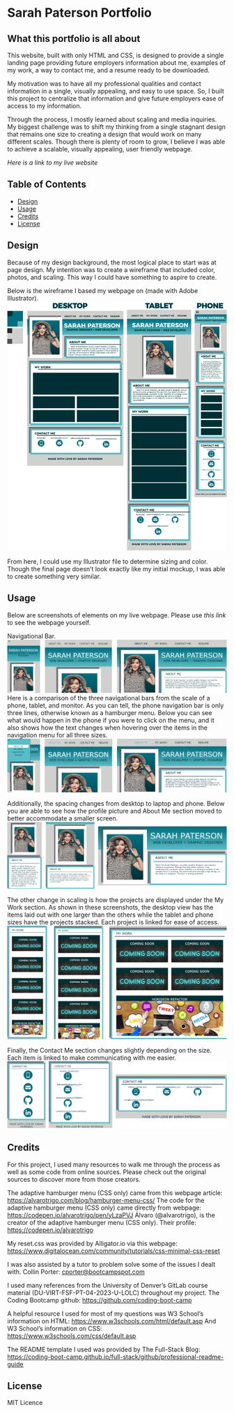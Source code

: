 # Sarah Paterson Portfolio

## What this portfolio is all about

This website, built with only HTML and CSS, is designed to provide a single landing page providing future employers information about me, examples of my work, a way to contact me, and a resume ready to be downloaded.

My motivation was to have all my professional qualities and contact information in a single, visually appealing, and easy to use space. So, I built this project to centralize that information and give future employers ease of access to my information.

Through the process, I mostly learned about scaling and media inquiries. My biggest challenge was to shift my thinking from a single stagnant design that remains one size to creating a design that would work on many different scales. Though there is plenty of room to grow, I believe I was able to achieve a scalable, visually appealing, user friendly webpage.

*Here is a link to my live website*

## Table of Contents

- [Design](#design)
- [Usage](#usage)
- [Credits](#credits)
- [License](#license)

## Design

Because of my design background, the most logical place to start was at page design. My intention was to create a wireframe that included color, photos, and scaling. This way I could have something to aspire to create.

Below is the wireframe I based my webpage on (made with Adobe Illustrator).
![Wireframe Screenshot](./assets/images/Sarah-Portfolio-mockup-modified-sizes.png "Wireframe")

From here, I could use my Illustrator file to determine sizing and color. Though the final page doesn’t look exactly like my initial mockup, I was able to create something very similar.

## Usage

Below are screenshots of elements on my live webpage. Please use *this link* to see the webpage yourself.

Navigational Bar.
![Nav Bar Screenshot](./assets/images/Screenshot-Navigation-Bar.png "Navigational Bar")
Here is a comparison of the three navigational bars from the scale of a phone, tablet, and monitor. As you can tell, the phone navigation bar is only three lines, otherwise known as a hamburger menu. Below you can see what would happen in the phone if you were to click on the menu, and it also shows how the text changes when hovering over the items in the navigation menu for all three sizes.
![Active Nav Bar Screenshot](./assets/images/Screenshot-Navigation-Bar-Active.png "Active Navigational Bar")

Additionally, the spacing changes from desktop to laptop and phone. Below you are able to see how the profile picture and About Me section moved to better accommodate a smaller screen.
![About Me Screenshot](./assets/images/Screenshot-About-Me.png "About Me")

The other change in scaling is how the projects are displayed under the My Work section. As shown in these screenshots, the desktop view has the items laid out with one larger than the others while the tablet and phone sizes have the projects stacked. Each project is linked for ease of access.
![NMy Work Screenshot](./assets/images/Screenshot-My-Work.png "My Work")

Finally, the Contact Me section changes slightly depending on the size. Each item is linked to make communicating with me easier.
![Contact Me Screenshot](./assets/images/Screenshot-Contact-Me.png "Contact Me")

## Credits

For this project, I used many resources to walk me through the process as well as some code from online sources. Please check out the original sources to discover more from those creators.

The adaptive hamburger menu (CSS only) came from this webpage article:
https://alvarotrigo.com/blog/hamburger-menu-css/
The code for the adaptive hamburger menu (CSS only) came directly from webpage:
https://codepen.io/alvarotrigo/pen/yLzaPVJ
Álvaro (@alvarotrigo), is the creator of the adaptive hamburger menu (CSS only). Their profile:
https://codepen.io/alvarotrigo

My reset.css was provided by Alligator.io via this webpage:
https://www.digitalocean.com/community/tutorials/css-minimal-css-reset

I was also assisted by a tutor to problem solve some of the issues I dealt with.
Collin Porter: cporter@bootcampspot.com

I used many references from the University of Denver’s GitLab course material (DU-VIRT-FSF-PT-04-2023-U-LOLC) throughout my project. 
The Coding Bootcamp github: https://github.com/coding-boot-camp

A helpful resource I used for most of my questions was W3 School’s information on HTML: https://www.w3schools.com/html/default.asp
And W3 School’s information on CSS: https://www.w3schools.com/css/default.asp

The README template I used was provided by The Full-Stack Blog: https://coding-boot-camp.github.io/full-stack/github/professional-readme-guide

## License
MIT Licence

